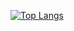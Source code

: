 [![Top Langs](https://github-readme-stats.vercel.app/api/top-langs/?username=audifaxdev&langs_count=99&layout=compact&custom_title=)](https://github.com/anuraghazra/github-readme-stats)

<!-- [![audifaxdev's GitHub stats](https://github-readme-stats.vercel.app/api?username=audifaxdev&count_private=true)](https://github.com/anuraghazra/github-readme-stats) -->

<!--
**audifaxdev/audifaxdev** is a ✨ _special_ ✨ repository because its `README.md` (this file) appears on your GitHub profile.

Here are some ideas to get you started:

- 🔭 I’m currently working on ...
- 🌱 I’m currently learning ...
- 👯 I’m looking to collaborate on ...
- 🤔 I’m looking for help with ...
- 💬 Ask me about ...
- 📫 How to reach me: ...
- 😄 Pronouns: ...
- ⚡ Fun fact: ...
-->
